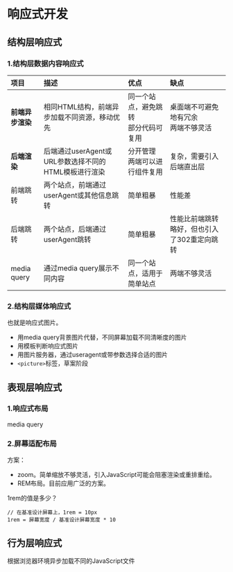 # 响应式开发

## 结构层响应式

### 1.结构层数据内容响应式

| **项目** | **描述** | **优点** | **缺点** |
| :--- | :--- | :--- | :--- |
| **前端异步渲染** | 相同HTML结构，前端异步加载不同资源，移动优先 | 同一个站点，避免跳转<br>部分代码可复用 | 桌面端不可避免地有冗余<br>两端不够灵活 |
| **后端渲染** | 后端通过userAgent或URL参数选择不同的HTML模板进行渲染 | 分开管理<br>两端可以进行组件复用 | 复杂，需要引入后端直出层 |
| 前端跳转 | 两个站点，前端通过userAgent或其他信息跳转 | 简单粗暴 | 性能差 |
| 后端跳转 | 两个站点，后端通过userAgent跳转 | 简单粗暴 | 性能比前端跳转略好，但也引入了302重定向跳转 |
| media query | 通过media query展示不同内容 | 同一个站点，适用于简单站点 | 两端不够灵活 |

### 2.结构层媒体响应式

也就是响应式图片。

* 用media query背景图片代替，不同屏幕加载不同清晰度的图片
* 用模板判断响应式图片
* 用图片服务器，通过useragent或带参数选择合适的图片
* `<picture>`标签，草案阶段

## 表现层响应式

### 1.响应式布局

media query

### 2.屏幕适配布局

方案：

* zoom。简单缩放不够灵活，引入JavaScript可能会阻塞渲染或重排重绘。
* REM布局。目前应用广泛的方案。

1rem的值是多少？

    // 在基准设计屏幕上，1rem = 10px
    1rem = 屏幕宽度 / 基准设计屏幕宽度 * 10


## 行为层响应式

根据浏览器环境异步加载不同的JavaScript文件